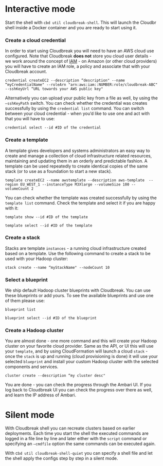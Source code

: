 # Interactive mode

Start the shell with `cbd util cloudbreak-shell`. This will launch the Cloudbr shell inside a Docker container and you are ready to start using it.

### Create a cloud credential

In order to start using Cloudbreak you will need to have an AWS cloud use configured. Note that Cloudbreak **does not** store you cloud user details - we work around the concept of [IAM](http://aws.amazon.com/iam/) - on Amazon (or other cloud providers) you will have to create an IAM role, a policy and associate that with your Cloudbreak account.

```
credential createEC2 --description “description" --name “myCredentialName" --roleArn "arn:aws:iam::NUMBER:role/cloudbreak-ABC" --sshKeyUrl “URL towards your AWS public key"
```

Alternatively you can upload your public key from a file as well, by using the `—sshKeyPath` switch. You can check whether the credential was creates successfully by using the `credential list` command. You can switch between your cloud credential - when you’d like to use one and act with that you will have to use:

```
credential select --id #ID of the credential
```

### Create a template

A template gives developers and systems administrators an easy way to create and manage a collection of cloud infrastructure related resources, maintaining and updating them in an orderly and predictable fashion. A template can be used repeatedly to create identical copies of the same stack (or to use as a foundation to start a new stack).

```
template createEC2 --name awstemplate --description aws-template  --region EU_WEST_1 --instanceType M3Xlarge --volumeSize 100 --volumeCount 2
```
You can check whether the template was created successfully by using the `template list` command. Check the template and select it if you are happy with it:

```
template show --id #ID of the template

template select --id #ID of the template
```
### Create a stack

Stacks are template `instances` - a running cloud infrastructure created based on a template. Use the following command to create a stack to be used with your Hadoop cluster:

```
stack create --name “myStackName" --nodeCount 10
```
### Select a blueprint

We ship default Hadoop cluster blueprints with Cloudbreak. You can use these blueprints or add yours. To see the available blueprints and use one of them please use:

```
blueprint list

blueprint select --id #ID of the blueprint
```
### Create a Hadoop cluster
You are almost done - one more command and this will create your Hadoop cluster on your favorite cloud provider. Same as the API, or UI this will use your `template`, and by using CloudFormation will launch a cloud `stack` - once the `stack` is up and running (cloud provisioning is done) it will use your selected `blueprint` and install your custom Hadoop cluster with the selected components and services.

```
cluster create --description “my cluster desc"
```
You are done - you can check the progress through the Ambari UI. If you log back to Cloudbreak UI you can check the progress over there as well, and learn the IP address of Ambari.

# Silent mode

With Cloudbreak shell you can recreate clusters based on earlier deployments. Each time you start the shell the executed commands are logged in a file line by line and later either with the `script` command or specifying an `—cmdfile` option the same commands can be executed again.

With c`bd util cloudbreak-shell-quiet` you can specify a shell file and let the shell apply the configs step by step in a silent mode.
